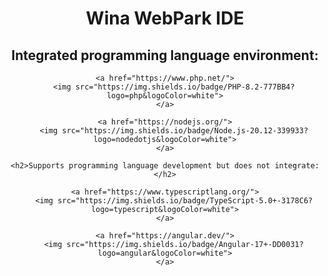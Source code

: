 <div align="center">
    <h1>Wina WebPark IDE</h1>
</div>

<div align="center">
    <h2>Integrated programming language environment:</h2>
    
    <a href="https://www.php.net/">
        <img src="https://img.shields.io/badge/PHP-8.2-777BB4?logo=php&logoColor=white">
    </a>

    <a href="https://nodejs.org/">
        <img src="https://img.shields.io/badge/Node.js-20.12-339933?logo=nodedotjs&logoColor=white">
    </a>

    <h2>Supports programming language development but does not integrate:</h2>

    <a href="https://www.typescriptlang.org/">
        <img src="https://img.shields.io/badge/TypeScript-5.0+-3178C6?logo=typescript&logoColor=white">
    </a>

    <a href="https://angular.dev/">
        <img src="https://img.shields.io/badge/Angular-17+-DD0031?logo=angular&logoColor=white">
    </a>
</div>
